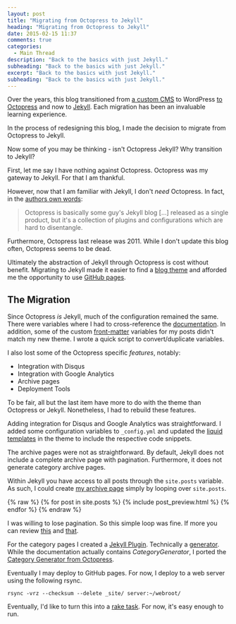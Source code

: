 ```yaml
---
layout: post
title: "Migrating from Octopress to Jekyll"
heading: "Migrating from Octopress to Jekyll"
date: 2015-02-15 11:37
comments: true
categories:
  - Main Thread
description: "Back to the basics with just Jekyll."
subheading: "Back to the basics with just Jekyll."
excerpt: "Back to the basics with just Jekyll."
subheading: "Back to the basics with just Jekyll."
---
```

Over the years, this blog transitioned from [a custom CMS](/2008/09/hello_world/) to WordPress [to Octopress](/2013/01/migrating-wordpress-octopress/) and now to [Jekyll](http://jekyllrb.com). Each migration has been an invaluable learning experience.

In the process of redesigning this blog, I made the decision to migrate from Octopress to Jekyll.

Now some of you may be thinking - isn't Octopress Jekyll? Why transition to Jekyll?

First, let me say I have nothing against Octopress. Octopress was my gateway to Jekyll. For that I am thankful.

However, now that I am familiar with Jekyll, I don't *need* Octopress. In fact, in the [authors own words](http://octopress.org/2015/01/15/octopress-3.0-is-coming/):

> Octopress is basically some guy's Jekyll blog [...] released as a single product, but it's a collection of plugins and configurations which are hard to disentangle.

Furthermore, Octopress last release was 2011. While I don't update this blog often, Octopress seems to be dead.

Ultimately the abstraction of Jekyll through Octopress is cost without benefit. Migrating to Jekyll made it easier to find a [blog theme](http://jekyllthemes.org) and afforded me the opportunity to use [GitHub pages](https://pages.github.com).

## The Migration
Since Octopress *is* Jekyll, much of the configuration remained the same. There were variables where I had to cross-reference the [documentation](http://jekyllrb.com/docs/configuration/). In addition, some of the custom [front-matter](http://jekyllrb.com/docs/frontmatter/) variables for my posts didn't match my new theme. I wrote a quick script to convert/duplicate variables.

I also lost some of the Octopress specific *features*, notably:

- Integration with Disqus
- Integration with Google Analytics
- Archive pages
- Deployment Tools

To be fair, all but the last item have more to do with the theme than Octopress or Jekyll. Nonetheless, I had to rebuild these features.

Adding integration for Disqus and Google Analytics was straightforward. I added some configuration variables to `_config.yml` and updated the [liquid templates](https://github.com/Shopify/liquid) in the theme to include the respective code snippets.

The archive pages were not as straightforward. By default, Jekyll does not include a complete archive page with pagination. Furthermore, it does not generate category archive pages.

Within Jekyll you have access to all posts through the `site.posts` variable. As such, I could create [my archive page](/archives/) simply by looping over `site.posts`.

{% raw %}
    {% for post in site.posts %}
        {% include post_preview.html %}
    {% endfor %}
{% endraw %}

I was willing to lose pagination. So this simple loop was fine. If more you can review [this](http://reyhan.org/2013/03/jekyll-archive-without-plugins.html) and [that](http://stackoverflow.com/questions/18669143/how-to-group-posts-by-date-on-home-page-in-jekyll).

For the category pages I created a [Jekyll Plugin](http://jekyllrb.com/docs/plugins/). Technically a [generator](http://jekyllrb.com/docs/plugins/#generators). While the documentation actually contains *CategoryGenerator*, I ported the [Category Generator from Octopress](https://github.com/imathis/octopress/blob/master/plugins/category_generator.rb).

Eventually I may deploy to GitHub pages. For now, I deploy to a web server using the following rsync.

    rsync -vrz --checksum --delete _site/ server:~/webroot/

Eventually, I'd like to turn this into a [rake task](http://blog.grayghostvisuals.com/workflow/deploying-jekyll-with-rake/). For now, it's easy enough to run.

